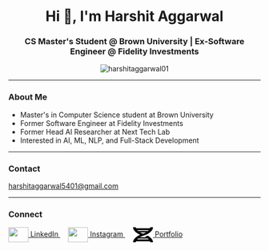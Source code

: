 <h1 align="center">Hi 👋, I'm Harshit Aggarwal</h1>
<h3 align="center">CS Master's Student @ Brown University | Ex-Software Engineer @ Fidelity Investments</h3>

<p align="center">
  <img src="https://komarev.com/ghpvc/?username=harshitaggarwal01&label=Profile%20views&color=0e75b6&style=flat" alt="harshitaggarwal01" />
</p>

---

### About Me
- Master's in Computer Science student at Brown University  
- Former Software Engineer at Fidelity Investments  
- Former Head AI Researcher at Next Tech Lab  
- Interested in AI, ML, NLP, and Full-Stack Development  

---

### Contact
[harshitaggarwal5401@gmail.com](mailto:harshitaggarwal5401@gmail.com)  

---

### Connect
<p align="left">
<a href="https://linkedin.com/in/harshit-a-46b4a0b7/" target="blank">
  <img align="center" src="https://cdn.jsdelivr.net/npm/simple-icons@3.0.1/icons/linkedin.svg" height="30" width="40" /> LinkedIn
</a>&nbsp;&nbsp;&nbsp;
<a href="https://instagram.com/harshit.aggarwal__" target="blank">
  <img align="center" src="https://cdn.jsdelivr.net/npm/simple-icons@3.0.1/icons/instagram.svg" height="30" width="40" /> Instagram
</a>&nbsp;&nbsp;&nbsp;
<a href="https://harshitaggarwal01.github.io/" target="blank">
  <img align="center" src="/dna-solid.svg" height="30" width="40" /> Portfolio
</a>
</p>
